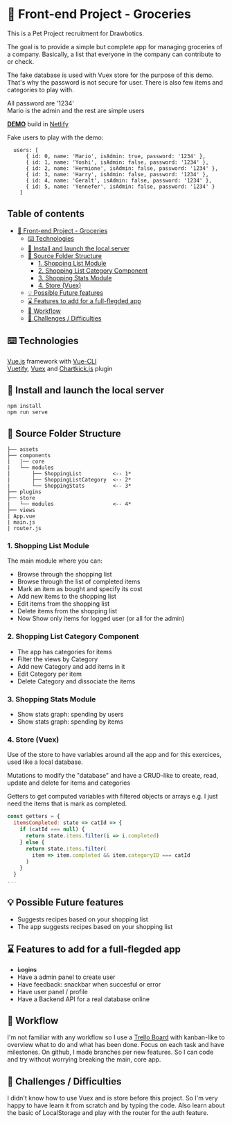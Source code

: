 # 🍉 Front-end Project - Groceries

This is a Pet Project recruitment for Drawbotics. 

The goal is to provide a simple but complete app for managing groceries of a company. Basically, a list that everyone in the company can contribute to or check.  

The fake database is used with Vuex store for the purpose of this demo. That's why the password is not secure for user.
There is also few items and categories to play with.

All password are '1234'  
Mario is the admin and the rest are simple users

[**DEMO**](https://quirky-saha-ab0f86.netlify.com/#/) build in [Netlify](https://www.netlify.com/) 

Fake users to play with the demo:
```
  users: [
      { id: 0, name: 'Mario', isAdmin: true, password: '1234' },
      { id: 1, name: 'Yoshi', isAdmin: false, password: '1234' },
      { id: 2, name: 'Hermione', isAdmin: false, password: '1234' },
      { id: 3, name: 'Harry', isAdmin: false, password: '1234' },
      { id: 4, name: 'Geralt', isAdmin: false, password: '1234' },
      { id: 5, name: 'Yennefer', isAdmin: false, password: '1234' }
    ]
```


## Table of contents  <!-- omit in toc -->
- [🍉 Front-end Project - Groceries](#-Front-end-Project---Groceries)
  - [⌨️ Technologies](#️-Technologies)
  - [🚀 Install and launch the local server](#-Install-and-launch-the-local-server)
  - [📁 Source Folder Structure](#-Source-Folder-Structure)
    - [1. Shopping List Module](#1-Shopping-List-Module)
    - [2. Shopping List Category Component](#2-Shopping-List-Category-Component)
    - [3. Shopping Stats Module](#3-Shopping-Stats-Module)
    - [4. Store (Vuex)](#4-Store-Vuex)
  - [💡 Possible Future features](#-Possible-Future-features)
  - [⌛ Features to add for a full-flegded app](#-Features-to-add-for-a-full-flegded-app)
  - [🌊 Workflow](#-Workflow)
  - [🎯 Challenges / Difficulties](#-Challenges--Difficulties)

## ⌨️ Technologies
[Vue.js](https://vuejs.org/) framework with [Vue-CLI](https://cli.vuejs.org/)  
[Vuetify](https://vuetifyjs.com/en/), [Vuex](https://vuex.vuejs.org/) and [Chartkick.js](https://chartkick.com/vue) plugin

## 🚀 Install and launch the local server 
```
npm install
npm run serve
```

## 📁 Source Folder Structure
```
├── assets
├── components
|   |── core
|   └── modules
|       ├── ShoppingList          <-- 1*
|       ├── ShoppingListCategory  <-- 2*
|       └── ShoppingStats         <-- 3*
├── plugins
├── store
|   └── modules                   <-- 4*
├── views
| App.vue
| main.js
| router.js
```

### 1. Shopping List Module
The main module where you can:
- Browse through the shopping list
- Browse through the list of completed items
- Mark an item as bought and specify its cost
- Add new items to the shopping list
- Edit items from the shopping list
- Delete items from the shopping list
- Now Show only items for logged user (or all for the admin)

### 2. Shopping List Category Component
- The app has categories for items
- Filter the views by Category
- Add new Category and add items in it
- Edit Category per item
- Delete Category and dissociate the items
  
### 3. Shopping Stats Module
- Show stats graph: spending by users
- Show stats graph: spending by items

### 4. Store (Vuex)
Use of the store to have variables around all the app and for this exercices, used like a local database.

Mutations to modify the "database" and have a CRUD-like to create, read, update and delete for items and categories

Getters to get computed variables with filtered objects or arrays
e.g. I just need the items that is mark as completed.

```javascript
const getters = {
  itemsCompleted: state => catId => {
    if (catId === null) {
      return state.items.filter(i => i.completed)
    } else {
      return state.items.filter(
        item => item.completed && item.categoryID === catId
      )
    }
  }
...
```

## 💡 Possible Future features
- Suggests recipes based on your shopping list 
- The app suggests recipes based on your shopping list

## ⌛ Features to add for a full-flegded app
- ~~Logins~~
- Have a admin panel to create user
- Have feedback: snackbar when succesful or error
- Have user panel / profile
- Have a Backend API for a real database online

## 🌊 Workflow
I'm not familiar with any workflow  so I use a
[Trello Board](https://trello.com/invite/b/T4loXLrl/5cc897cba3d5cedeb8cabcc18c385310/drawbotics-pet-project-groceries)
with kanban-like to overview what to do and what has been done.
Focus on each task and have milestones.
On github, I made branches per new features. So I can code and try without worrying breaking the main, core app.

## 🎯 Challenges / Difficulties
I didn't know how to use Vuex and is store before this project. So I'm very happy to have learn it from scratch and by typing the code.
Also learn about the basic of LocalStorage and play with the router for the auth feature.